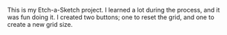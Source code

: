 This is my Etch-a-Sketch project. I learned a lot during the process, and it was fun doing it. I created two buttons; one to reset the grid, and one to create a new grid size. 